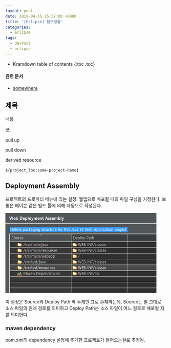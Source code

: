 ```yaml
---
layout: post
date: 2019-04-15 15:37:00 +0900
title: '[Eclipse] 탐구생활'
categories:
  - eclipse
tags:
  - devtool
  - eclipse
---
```


* Kramdown table of contents
{:toc .toc}

#### 관련 문서

- [somewhere](/somewhere)

## 제목

내용

끗.

pull up

pull down

derived resource

`${project_loc:some-project-name}`

## Deployment Assembly

프로젝트의 프로퍼티 메뉴에 있는 설정. 웹앱으로 배포될 때의 파일 구성을 지정한다. 보통은 메이븐 같은 빌드 툴에 의해 자동으로 작성된다.

![](/images/eclipse-탐구생활-1.png)

이 설정은 Source와 Deploy Path 딱 두개만 표로 존재하는데, Source는 말 그대로 소스 파일의 원래 경로를 의미하고 Deploy Path는 소스 파일이 어느 경로로 배포될 지를 의미한다.

### maven dependency

pom.xml의 dependency 설정에 추가한 프로젝트가 들어오는걸로 추정됨.

